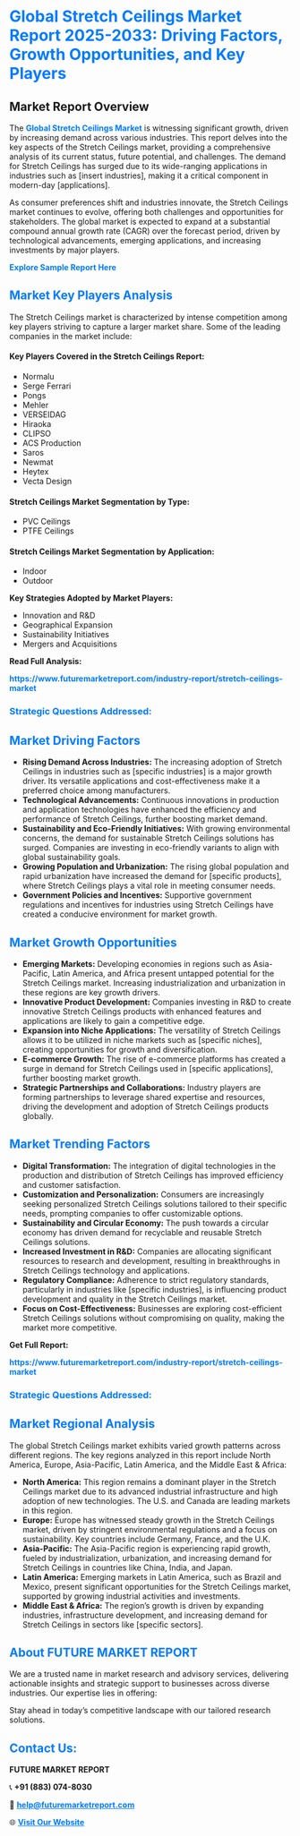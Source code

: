 <h1 style="color: #007BFF;">Global Stretch Ceilings Market Report 2025-2033: Driving Factors, Growth Opportunities, and Key Players</h1>

<section id="overview">
<h2>Market Report Overview</h2>
<p>The <a href="https://www.futuremarketreport.com/industry-report/stretch-ceilings-market" style="color: #007BFF; text-decoration: none;"><strong>Global Stretch Ceilings Market</strong></a> is witnessing significant growth, driven by increasing demand across various industries. This report delves into the key aspects of the Stretch Ceilings market, providing a comprehensive analysis of its current status, future potential, and challenges. The demand for Stretch Ceilings has surged due to its wide-ranging applications in industries such as [insert industries], making it a critical component in modern-day [applications].</p>
<p>As consumer preferences shift and industries innovate, the Stretch Ceilings market continues to evolve, offering both challenges and opportunities for stakeholders. The global market is expected to expand at a substantial compound annual growth rate (CAGR) over the forecast period, driven by technological advancements, emerging applications, and increasing investments by major players.</p>
</section>

<section id="overview">
<p><a href="https://www.futuremarketreport.com/request-sample/reportId=26306" style="color: #007BFF; text-decoration: none;"><strong>Explore Sample Report Here</strong></a></p>
</section>

<section id="key-players">
<h2 style="color: #007BFF;">Market Key Players Analysis</h2>
<p>The Stretch Ceilings market is characterized by intense competition among key players striving to capture a larger market share. Some of the leading companies in the market include:</p>
<h4>Key Players Covered in the Stretch Ceilings Report:</h4>
<ul><li>Normalu</li><li>Serge Ferrari</li><li>Pongs</li><li>Mehler</li><li>VERSEIDAG</li><li>Hiraoka</li><li>CLIPSO</li><li>ACS Production</li><li>Saros</li><li>Newmat</li><li>Heytex</li><li>Vecta Design</li></ul>
<h4>Stretch Ceilings Market Segmentation by Type:</h4>
<ul><li>PVC Ceilings</li><li>PTFE Ceilings</li></ul>

<h4>Stretch Ceilings Market Segmentation by Application:</h4>
<ul><li>Indoor</li><li>Outdoor</li></ul>
<p><strong>Key Strategies Adopted by Market Players:</strong></p>
<ul>
<li>Innovation and R&D</li>
<li>Geographical Expansion</li>
<li>Sustainability Initiatives</li>
<li>Mergers and Acquisitions</li>
</ul>
</section>

<section>
<p><strong>Read Full Analysis: </strong></p><a href="https://www.futuremarketreport.com/industry-report/stretch-ceilings-market" style="color: #007BFF; text-decoration: none;"><strong>https://www.futuremarketreport.com/industry-report/stretch-ceilings-market</strong></a>
<h3 style="color: #007BFF;">Strategic Questions Addressed:</h3>
</section>

<section id="driving-factors">
<h2 style="color: #007BFF;">Market Driving Factors</h2>
<ul>
<li><strong>Rising Demand Across Industries:</strong> The increasing adoption of Stretch Ceilings in industries such as [specific industries] is a major growth driver. Its versatile applications and cost-effectiveness make it a preferred choice among manufacturers.</li>
<li><strong>Technological Advancements:</strong> Continuous innovations in production and application technologies have enhanced the efficiency and performance of Stretch Ceilings, further boosting market demand.</li>
<li><strong>Sustainability and Eco-Friendly Initiatives:</strong> With growing environmental concerns, the demand for sustainable Stretch Ceilings solutions has surged. Companies are investing in eco-friendly variants to align with global sustainability goals.</li>
<li><strong>Growing Population and Urbanization:</strong> The rising global population and rapid urbanization have increased the demand for [specific products], where Stretch Ceilings plays a vital role in meeting consumer needs.</li>
<li><strong>Government Policies and Incentives:</strong> Supportive government regulations and incentives for industries using Stretch Ceilings have created a conducive environment for market growth.</li>
</ul>
</section>

<section id="growth-opportunities">
<h2 style="color: #007BFF;">Market Growth Opportunities</h2>
<ul>
<li><strong>Emerging Markets:</strong> Developing economies in regions such as Asia-Pacific, Latin America, and Africa present untapped potential for the Stretch Ceilings market. Increasing industrialization and urbanization in these regions are key growth drivers.</li>
<li><strong>Innovative Product Development:</strong> Companies investing in R&D to create innovative Stretch Ceilings products with enhanced features and applications are likely to gain a competitive edge.</li>
<li><strong>Expansion into Niche Applications:</strong> The versatility of Stretch Ceilings allows it to be utilized in niche markets such as [specific niches], creating opportunities for growth and diversification.</li>
<li><strong>E-commerce Growth:</strong> The rise of e-commerce platforms has created a surge in demand for Stretch Ceilings used in [specific applications], further boosting market growth.</li>
<li><strong>Strategic Partnerships and Collaborations:</strong> Industry players are forming partnerships to leverage shared expertise and resources, driving the development and adoption of Stretch Ceilings products globally.</li>
</ul>
</section>

<section id="trending-factors">
<h2 style="color: #007BFF;">Market Trending Factors</h2>
<ul>
<li><strong>Digital Transformation:</strong> The integration of digital technologies in the production and distribution of Stretch Ceilings has improved efficiency and customer satisfaction.</li>
<li><strong>Customization and Personalization:</strong> Consumers are increasingly seeking personalized Stretch Ceilings solutions tailored to their specific needs, prompting companies to offer customizable options.</li>
<li><strong>Sustainability and Circular Economy:</strong> The push towards a circular economy has driven demand for recyclable and reusable Stretch Ceilings solutions.</li>
<li><strong>Increased Investment in R&D:</strong> Companies are allocating significant resources to research and development, resulting in breakthroughs in Stretch Ceilings technology and applications.</li>
<li><strong>Regulatory Compliance:</strong> Adherence to strict regulatory standards, particularly in industries like [specific industries], is influencing product development and quality in the Stretch Ceilings market.</li>
<li><strong>Focus on Cost-Effectiveness:</strong> Businesses are exploring cost-efficient Stretch Ceilings solutions without compromising on quality, making the market more competitive.</li>
</ul>
</section>

<section>
<p><strong>Get Full Report: </strong></p><a href="https://www.futuremarketreport.com/industry-report/stretch-ceilings-market" style="color: #007BFF; text-decoration: none;"><strong>https://www.futuremarketreport.com/industry-report/stretch-ceilings-market</strong></a>
<h3 style="color: #007BFF;">Strategic Questions Addressed:</h3>
</section>


<section id="regional-analysis">
<h2 style="color: #007BFF;">Market Regional Analysis</h2>
<p>The global Stretch Ceilings market exhibits varied growth patterns across different regions. The key regions analyzed in this report include North America, Europe, Asia-Pacific, Latin America, and the Middle East & Africa:</p>
<ul>
<li><strong>North America:</strong> This region remains a dominant player in the Stretch Ceilings market due to its advanced industrial infrastructure and high adoption of new technologies. The U.S. and Canada are leading markets in this region.</li>
<li><strong>Europe:</strong> Europe has witnessed steady growth in the Stretch Ceilings market, driven by stringent environmental regulations and a focus on sustainability. Key countries include Germany, France, and the U.K.</li>
<li><strong>Asia-Pacific:</strong> The Asia-Pacific region is experiencing rapid growth, fueled by industrialization, urbanization, and increasing demand for Stretch Ceilings in countries like China, India, and Japan.</li>
<li><strong>Latin America:</strong> Emerging markets in Latin America, such as Brazil and Mexico, present significant opportunities for the Stretch Ceilings market, supported by growing industrial activities and investments.</li>
<li><strong>Middle East & Africa:</strong> The region’s growth is driven by expanding industries, infrastructure development, and increasing demand for Stretch Ceilings in sectors like [specific sectors].</li>
</ul>
</section>

<footer>
<h2 style="color: #007BFF;">About FUTURE MARKET REPORT</h2>
<p>We are a trusted name in market research and advisory services, delivering actionable insights and strategic support to businesses across diverse industries. Our expertise lies in offering:</p>

<p>Stay ahead in today’s competitive landscape with our tailored research solutions.</p>

<h2 style="color: #007BFF;">Contact Us:</h2>
<p><strong>FUTURE MARKET REPORT</strong></p>
<p>📞 <strong>+91 (883) 074-8030</strong></p>
<p>📧 <strong><a href="mailto:help@futuremarketreport.com" style="color: #007BFF;">help@futuremarketreport.com</a></strong></p>
<p>🌐 <strong><a href="https://www.futuremarketreport.com/" style="color: #007BFF;">Visit Our Website</a></strong></p>
</footer>